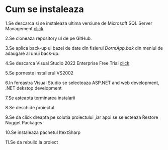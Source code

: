 # Cum se instaleaza

1.Se descarca si se instaleaza ultima versiune de Microsoft SQL Server Management [click](https://learn.microsoft.com/en-us/sql/ssms/download-sql-server-management-studio-ssms?view=sql-server-ver16).

2.Se cloneaza repository ul de pe GitHub.

3.Se aplica back-up ul bazei de date din fisierul *DormApp.bak* din meniul de adaugare al unui back-up.

4.Se descarca Visual Studio 2022 Enterprise Free Trial [click](https://visualstudio.microsoft.com/thank-you-downloading-visual-studio/?sku=Enterprise&channel=Release&version=VS2022&source=VSLandingPage&cid=2414&workload=dotnetwebcloud&flight=FlipMacCodeCF;35d&installerFlight=FlipMacCodeCF;35d&passive=false#dotnet)

5.Se porneste installerul VS2002

6.In fereastra Visual Studio se selecteaza ASP.NET and web development, .NET dekstop development 

7.Se asteapta terminarea instalarii

8.Se deschide proiectul

9.Se da click dreapta pe solutia proiectului ,iar apoi se selecteaza Restore Nugget Packages

10.Se instaleaza pachetul ItextSharp

11.Se da rebuild la proiect

